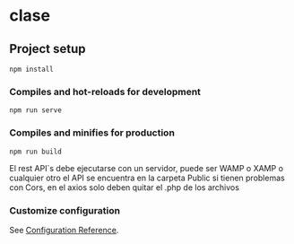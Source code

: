 # clase

## Project setup

```
npm install
```

### Compiles and hot-reloads for development

```
npm run serve
```

### Compiles and minifies for production

```
npm run build
```

El rest API`s debe ejecutarse con un servidor, puede ser WAMP o XAMP o cualquier otro
el API se encuentra en la carpeta Public
si tienen problemas con Cors, en el axios solo deben quitar el .php de los archivos

### Customize configuration

See [Configuration Reference](https://cli.vuejs.org/config/).
